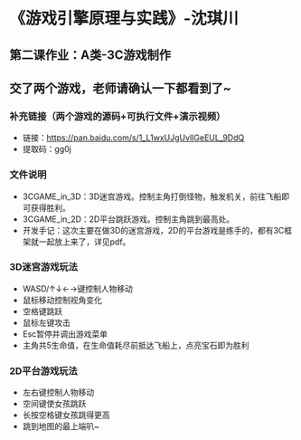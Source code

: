# 《游戏引擎原理与实践》-沈琪川
## 第二课作业：A类-3C游戏制作
## 交了两个游戏，老师请确认一下都看到了~
### 补充链接（两个游戏的源码+可执行文件+演示视频）
* 链接：https://pan.baidu.com/s/1_L1wxUJgUvlIGeEUL_9DdQ 
* 提取码：gg0j 
### 文件说明
* 3CGAME_in_3D：3D迷宫游戏。控制主角打倒怪物，触发机关，前往飞船即可获得胜利。
* 3CGAME_in_2D：2D平台跳跃游戏。控制主角跳到最高处。
* 开发手记：这次主要在做3D的迷宫游戏，2D的平台游戏是练手的，都有3C框架就一起放上来了，详见pdf。
### 3D迷宫游戏玩法
* WASD/↑↓←→键控制人物移动
* 鼠标移动控制视角变化
* 空格键跳跃
* 鼠标左键攻击
* Esc暂停并调出游戏菜单
* 主角共5生命值，在生命值耗尽前抵达飞船上，点亮宝石即为胜利
### 2D平台游戏玩法
* 左右键控制人物移动
* 空间键使女孩跳跃
* 长按空格键女孩跳得更高
* 跳到地图的最上端叭~

